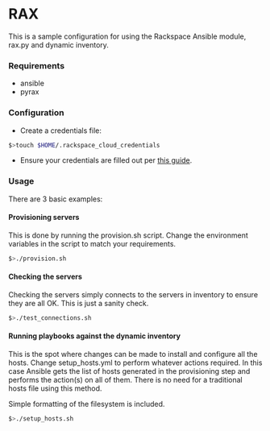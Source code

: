 # RAX

This is a sample configuration for using the Rackspace Ansible module, rax.py and dynamic inventory.

### Requirements

- ansible
- pyrax

### Configuration

- Create a credentials file:

```bash
$>touch $HOME/.rackspace_cloud_credentials
```

- Ensure your credentials are filled out per [this guide](http://docs.ansible.com/guide_rax.html).

### Usage

There are 3 basic examples:

#### Provisioning servers

This is done by running the provision.sh script. Change the environment variables in the script to match your requirements.

```bash
$>./provision.sh
```

#### Checking the servers

Checking the servers simply connects to the servers in inventory to ensure they are all OK. This is just a sanity check.

```bash
$>./test_connections.sh
```

#### Running playbooks against the dynamic inventory

This is the spot where changes can be made to install and configure all the hosts. Change setup_hosts.yml to perform whatever actions required. In this case Ansible gets the list of hosts generated in the provisioning step and performs the action(s) on all of them. There is no need for a traditional hosts file using this method.

Simple formatting of the filesystem is included.

```bash
$>./setup_hosts.sh
```
